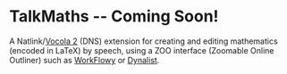 # TalkMaths -- Coming Soon!
A Natlink/[Vocola 2](http://vocola.net/v2/) (DNS) extension for creating and editing mathematics (encoded in LaTeX) by speech, using a ZOO interface (Zoomable Online Outliner) such as [WorkFlowy](https://WorkFlowy.com) or [Dynalist](https://Dynalist.io).
